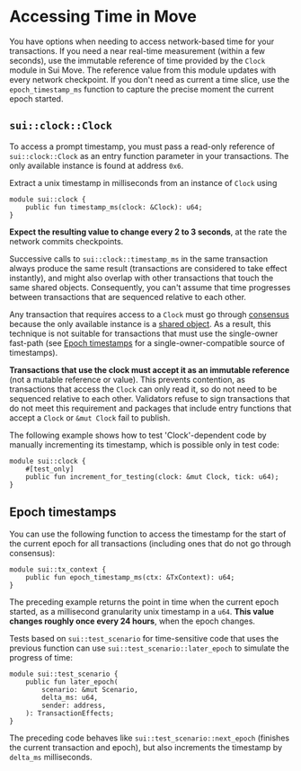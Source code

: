 # Accessing Time in Move

You have options when needing to access network-based time for your transactions. If you need a near real-time measurement (within a few seconds), use the immutable reference of time provided by the `Clock` module in Sui Move. The reference value from this module updates with every network checkpoint. If you don't need as current a time slice, use the `epoch_timestamp_ms` function to capture the precise moment the current epoch started.
## `sui::clock::Clock`

To access a prompt timestamp, you must pass a read-only reference of `sui::clock::Clock` as an entry function parameter in your transactions. The only available instance is found at address `0x6`.

Extract a unix timestamp in milliseconds from an instance of `Clock` using

```
module sui::clock {
    public fun timestamp_ms(clock: &Clock): u64;
}
```

**Expect the resulting value to change every 2 to 3 seconds**, at the rate the network commits checkpoints.

Successive calls to `sui::clock::timestamp_ms` in the same transaction always produce the same result (transactions are considered to take effect instantly), and might also overlap with other transactions that touch the same shared objects. Consequently, you can't assume that time progresses between transactions that are sequenced relative to each other.

Any transaction that requires access to a `Clock` must go through [consensus](/learn/architecture/consensus) because the only available instance is a [shared object](/learn/objects#shared). As a result, this technique is not suitable for transactions that must use the single-owner fast-path (see [Epoch timestamps](#epoch-timestamps) for a single-owner-compatible source of timestamps).

**Transactions that use the clock must accept it as an immutable reference** (not a mutable reference or value).  This prevents contention, as transactions that access the `Clock` can only read it, so do not need to be sequenced relative to each other.  Validators refuse to sign transactions that do not meet this requirement and packages that include entry functions that accept a `Clock` or `&mut Clock` fail to publish.

The following example shows how to test 'Clock'-dependent code by manually incrementing its timestamp, which is possible only in test code: 

```
module sui::clock {
    #[test_only]
    public fun increment_for_testing(clock: &mut Clock, tick: u64);
}
```



## Epoch timestamps

You can use the following function to access the timestamp for the start of the current epoch for all transactions (including ones that do not go through consensus):

```
module sui::tx_context {
    public fun epoch_timestamp_ms(ctx: &TxContext): u64;
}
```

The preceding example returns the point in time when the current epoch started, as a millisecond granularity unix timestamp in a `u64`.  **This value changes roughly once every 24 hours**, when the epoch changes.

Tests based on `sui::test_scenario` for time-sensitive code that uses the previous function can use `sui::test_scenario::later_epoch` to simulate the progress of time:

```
module sui::test_scenario {
    public fun later_epoch(
        scenario: &mut Scenario,
        delta_ms: u64,
        sender: address,
    ): TransactionEffects;
}
```

The preceding code behaves like `sui::test_scenario::next_epoch` (finishes the current transaction and epoch), but also increments the timestamp by `delta_ms` milliseconds.
